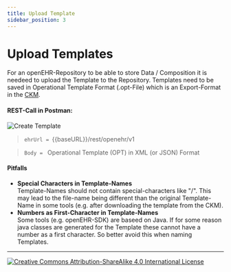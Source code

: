 ```yaml
---
title: Upload Template
sidebar_position: 3
---
```


# Upload Templates

For an openEHR-Repository to be able to store Data / Composition it is needeed to upload the Template to the Repository. Templates need to be saved in Operational Template Format (.opt-File) which is an Export-Format in the [CKM](https://ckm.openehr.org/ckm/). 

#### REST-Call in Postman:
![Create Template](/img/create_template.jpg)

> `ehrUrl = `{{baseURL}}/rest/openehr/v1

> `Body = ` Operational Template (OPT) in XML (or JSON) Format

#### Pitfalls

- **Special Characters in Template-Names**  
Template-Names should not contain special-characters like "/". This may lead to the file-name being different than the original Template-Name in some tools (e.g. after downloading the template from the CKM).
- **Numbers as First-Character in Template-Names**  
Some tools (e.g. openEHR-SDK) are baseed on Java. If for some reason java classes are generated for the Template these cannot have a number as a first character. So better avoid this when naming Templates.

---
[![Creative Commons Attribution-ShareAlike 4.0 International License](https://i.creativecommons.org/l/by-sa/4.0/88x31.png "Creative Commons Attribution-ShareAlike 4.0 International License")](http://creativecommons.org/licenses/by-sa/4.0/)